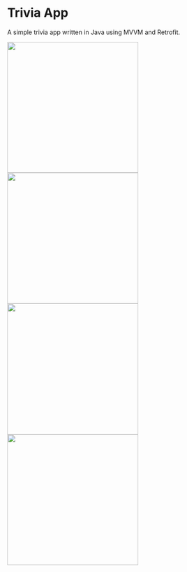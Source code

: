 # Trivia App

A simple trivia app written in Java using MVVM and Retrofit. 

<p float="left">
<img src="https://user-images.githubusercontent.com/93613725/189426109-5da73788-337d-48a8-9714-745881c90adc.png" width=300>
<img src="https://user-images.githubusercontent.com/93613725/189427080-6b7e9ca8-1d75-4750-b41f-33c870c4d082.png" width=300>
<img src="https://user-images.githubusercontent.com/93613725/189427100-70806af7-d9fc-4d32-8e9a-bb200dcde2b7.png" width=300>
<img src="https://user-images.githubusercontent.com/93613725/189427867-5775a69b-2350-459d-87ee-b3e2f56ff270.png" width=300>
</p>

